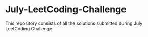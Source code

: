 # July-LeetCoding-Challenge
This repository consists of all the solutions submitted during July LeetCoding Challenge.
